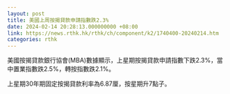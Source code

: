 ```yaml
---
layout: post
title: 美國上周按揭貸款申請指數跌2.3%
date: 2024-02-14 20:28:13.000000000 +08:00
link: https://news.rthk.hk/rthk/ch/component/k2/1740400-20240214.htm
categories: rthk
---
```


美國按揭貸款銀行協會(MBA)數據顯示，上星期按揭貸款申請指數下跌2.3%，當中置業指數跌2.5%，轉按指數跌2.1%。

上星期30年期固定按揭貸款利率為6.87厘，按星期升7點子。
